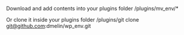Download and add contents into your plugins folder /plugins/mv_env/*

Or clone it inside your plugins folder /plugins/git clone git@github.com:dmelin/wp_env.git
